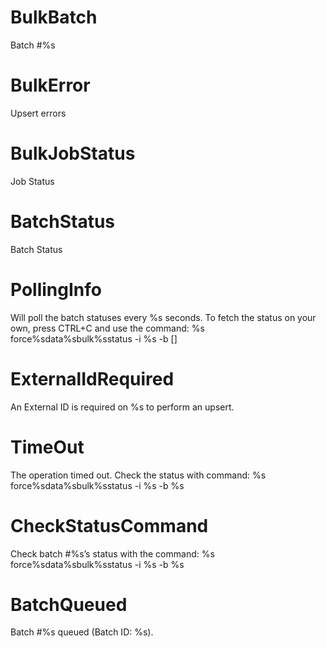 # BulkBatch

Batch #%s

# BulkError

Upsert errors

# BulkJobStatus

Job Status

# BatchStatus

Batch Status

# PollingInfo

Will poll the batch statuses every %s seconds.
To fetch the status on your own, press CTRL+C and use the command:
%s force%sdata%sbulk%sstatus -i %s -b [<batchId>]

# ExternalIdRequired

An External ID is required on %s to perform an upsert.

# TimeOut

The operation timed out. Check the status with command:
%s force%sdata%sbulk%sstatus -i %s -b %s

# CheckStatusCommand

Check batch #%s’s status with the command:
%s force%sdata%sbulk%sstatus -i %s -b %s

# BatchQueued

Batch #%s queued (Batch ID: %s).
